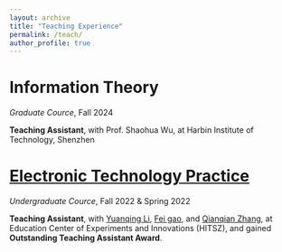 ```yaml
---
layout: archive
title: "Teaching Experience"
permalink: /teach/
author_profile: true
---
```


 Information Theory
 ====
 *Graduate Cource*, Fall 2024
 
 **Teaching Assistant**, with Prof. Shaohua Wu, at Harbin Institute of Technology, Shenzhen

 [Electronic Technology Practice](http://ecei.hitsz.edu.cn/info/1068/1183.htm)
 ====
 *Undergraduate Cource*, Fall 2022 & Spring 2022
 
 **Teaching Assistant**, with [Yuanqing Li](http://ecei.hitsz.edu.cn/info/1048/1077.htm), [Fei gao](http://ecei.hitsz.edu.cn/info/1048/1733.htm), and [Qianqian Zhang](http://ecei.hitsz.edu.cn/info/1048/1612.htm), at Education Center of Experiments and Innovations (HITSZ), and gained **Outstanding Teaching Assistant Award**.
